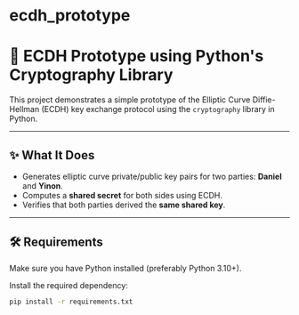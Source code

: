 # ecdh_prototype
# 🔐 ECDH Prototype using Python's Cryptography Library

This project demonstrates a simple prototype of the Elliptic Curve Diffie-Hellman (ECDH) key exchange protocol using the `cryptography` library in Python.

---

## ✨ What It Does

- Generates elliptic curve private/public key pairs for two parties: **Daniel** and **Yinon**.
- Computes a **shared secret** for both sides using ECDH.
- Verifies that both parties derived the **same shared key**.

---

## 🛠 Requirements

Make sure you have Python installed (preferably Python 3.10+).

Install the required dependency:

```bash
pip install -r requirements.txt

